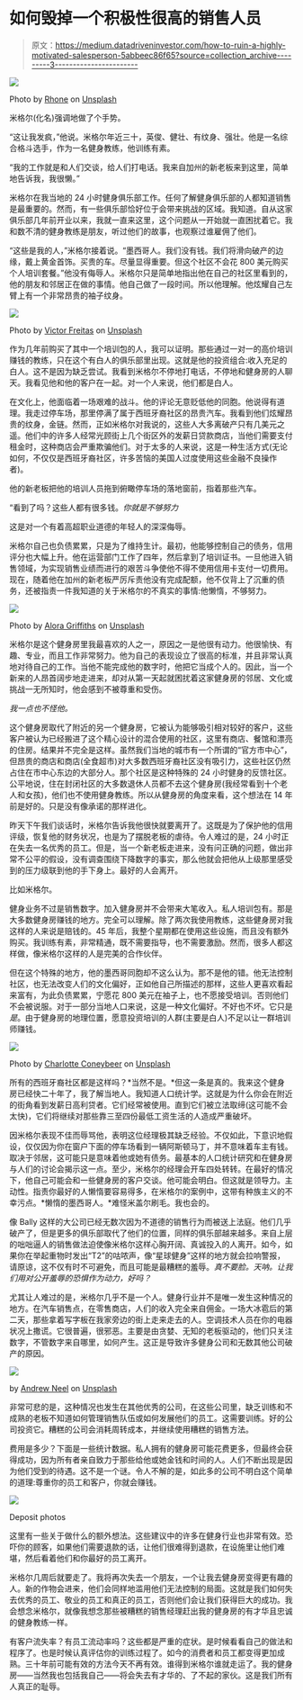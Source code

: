 # 如何毁掉一个积极性很高的销售人员

> 原文：<https://medium.datadriveninvestor.com/how-to-ruin-a-highly-motivated-salesperson-5abbeec86f65?source=collection_archive---------3----------------------->

![](img/47e6b98dd3336cb317b556408ee2782a.png)

Photo by [Rhone](https://unsplash.com/@rhone?utm_source=medium&utm_medium=referral) on [Unsplash](https://unsplash.com?utm_source=medium&utm_medium=referral)

米格尔(化名)强调地做了个手势。

“这让我发疯，”他说。米格尔年近三十，英俊、健壮、有纹身、强壮。他是一名综合格斗选手，作为一名健身教练，他训练有素。

“我的工作就是和人们交谈，给人们打电话。我来自加州的新老板来到这里，简单地告诉我，我很懒。”

米格尔在我当地的 24 小时健身俱乐部工作。任何了解健身俱乐部的人都知道销售是最重要的。然而，有一些俱乐部恰好位于会带来挑战的区域。我知道。自从这家俱乐部几年前开业以来，我就一直来这里，这个问题从一开始就一直困扰着它。我和数不清的健身教练是朋友，听过他们的故事，也观察过谁雇佣了他们。

“这些是我的人，”米格尔接着说。“墨西哥人。我们没有钱。我们将滑向破产的边缘，戴上黄金首饰。买贵的车。尽量显得重要。但这个社区不会花 800 美元购买个人培训套餐。”他没有侮辱人。米格尔只是简单地指出他在自己的社区里看到的，他的朋友和邻居正在做的事情。他自己做了一段时间。所以他理解。他炫耀自己左臂上有一个非常昂贵的袖子纹身。

![](img/dd2dcac1c682ca66fbd53fd2892f5fd7.png)

Photo by [Victor Freitas](https://unsplash.com/@victorfreitas?utm_source=medium&utm_medium=referral) on [Unsplash](https://unsplash.com?utm_source=medium&utm_medium=referral)

作为几年前购买了其中一个培训包的人，我可以证明。那些通过一对一的高价培训赚钱的教练，只在这个有白人的俱乐部里出现。这就是他的投资组合:收入充足的白人。这不是因为缺乏尝试。我看到米格尔不停地打电话，不停地和健身房的人聊天。我看见他和他的客户在一起。对一个人来说，他们都是白人。

在文化上，他面临着一场艰难的战斗。他的评论无意贬低他的同胞。他说得有道理。我走过停车场，那里停满了属于西班牙裔社区的昂贵汽车。我看到他们炫耀昂贵的纹身，金链。然而，正如米格尔对我说的，这些人大多离破产只有几美元之遥。他们中的许多人经常光顾街上几个街区外的发薪日贷款商店，当他们需要支付租金时，这种商店会严重欺骗他们。对于太多的人来说，这是一种生活方式(无论如何，不仅仅是西班牙裔社区，许多苦恼的美国人过度使用这些金融不良操作者)。

他的新老板把他的培训人员拖到俯瞰停车场的落地窗前，指着那些汽车。

“看到了吗？这些人都有很多钱。*你就是不够努力*

这是对一个有着高超职业道德的年轻人的深深侮辱。

米格尔自己也负债累累，只是为了维持生计。最初，他能够控制自己的债务，信用评分也大幅上升。他在运营部门工作了四年，然后拿到了培训证书。一旦他进入销售领域，为实现销售业绩而进行的艰苦斗争使他不得不使用信用卡支付一切费用。现在，随着他在加州的新老板严厉斥责他没有完成配额，他不仅背上了沉重的债务，还被指责一件我知道的关于米格尔的不真实的事情:他懒惰，不够努力。

![](img/f89e881b177169c86a5910f0081c6c4c.png)

Photo by [Alora Griffiths](https://unsplash.com/@aloragriffiths?utm_source=medium&utm_medium=referral) on [Unsplash](https://unsplash.com?utm_source=medium&utm_medium=referral)

米格尔是这个健身房里我最喜欢的人之一，原因之一是他很有动力。他很愉快、有趣、专业，而且工作非常努力。他为自己的表现设立了很高的标准，并且非常认真地对待自己的工作。当他不能完成他的数字时，他把它当成个人的。因此，当一个新来的人昂首阔步地走进来，却对从第一天起就困扰着这家健身房的邻居、文化或挑战一无所知时，他会感到不被尊重和受伤。

*我一点也不怪他。*

这个健身房取代了附近的另一个健身房，它被认为能够吸引相对较好的客户，这些客户被认为已经搬进了这个精心设计的混合使用的社区，这里有商店、餐馆和漂亮的住房。结果并不完全是这样。虽然我们当地的城市有一个所谓的“官方市中心”，但昂贵的商店和商店(全食超市)对大多数西班牙裔社区没有吸引力，这些社区仍然占住在市中心东边的大部分人。那个社区是这种特殊的 24 小时健身的反馈社区。公平地说，住在封闭社区的大多数退休人员都不去这个健身房(我经常看到十个老人和女孩)，他们也不使用健身教练。所以从健身房的角度来看，这个想法在 14 年前是好的。只是没有像承诺的那样进化。

昨天下午我们谈话时，米格尔告诉我他很快就要离开了。这既是为了保护他的信用评级，恢复他的财务状况，也是为了摆脱老板的虐待。令人难过的是，24 小时正在失去一名优秀的员工。但是，当一个新老板走进来，没有问正确的问题，做出非常不公平的假设，没有调查围绕下降数字的事实，那么他就会把他从上级那里感受到的压力级联到他的手下身上。最好的人会离开。

比如米格尔。

健身业务不过是销售数字。加入健身房并不会带来大笔收入。私人培训包有。那是大多数健身房赚钱的地方。完全可以理解。除了两次我使用教练，这些健身房对我这样的人来说是赔钱的。45 年后，我整个星期都在使用这些设施，而且没有额外购买。我训练有素，非常精通，既不需要指导，也不需要激励。然而，很多人都这样做，像米格尔这样的人是完美的合作伙伴。

但在这个特殊的地方，他的墨西哥同胞却不这么认为。那不是他的错。他无法控制社区，也无法改变人们的文化偏好，正如他自己所描述的那样，这些人更喜欢看起来富有，为此负债累累，宁愿花 800 美元在袖子上，也不愿接受培训。否则他们不会被说服。对于一部分当地人口来说，这是一种文化偏好。不好也不坏。它只是*是*。由于健身房的地理位置，愿意投资培训的人群(主要是白人)不足以让一群培训师赚钱。

![](img/1346bd952db764b26eb97d73b2fe743f.png)

Photo by [Charlotte Coneybeer](https://unsplash.com/@she_sees?utm_source=medium&utm_medium=referral) on [Unsplash](https://unsplash.com?utm_source=medium&utm_medium=referral)

所有的西班牙裔社区都是这样吗？*当然不是。*但这一条是真的。我来这个健身房已经快二十年了，我了解当地人。我知道人口统计学。这就是为什么你会在附近的街角看到发薪日高利贷者。它们经常被使用。直到它们被立法取缔(这可能不会太快)，它们将继续对那些靠三至四份最低工资生活的人造成严重破坏。

因米格尔表现不佳而辱骂他，表明这位经理极其缺乏经验。不仅如此，下意识地假设，仅仅因为你在窗户下面的停车场看到一辆阿斯顿马丁，并不意味着车主有钱。取决于邻居，这可能只是意味着他或她有债务。最基本的人口统计研究和在健身房与人们的讨论会揭示这一点。至少，米格尔的经理会开车四处转转。在最好的情况下，他自己可能会和一些健身房的客户交谈。他可能会明白。但这就是领导力。主动性。指责你最好的人懒惰要容易得多，在米格尔的案例中，这带有种族主义的不幸污点。*懒惰的墨西哥人。*难怪米盖尔刷毛。我也会的。

像 Bally 这样的大公司已经无数次因为不道德的销售行为而被送上法庭。他们几乎破产了，但是更多的俱乐部取代了他们的位置，同样的俱乐部越来越多。来自上层的咄咄逼人的销售做法迫使像米格尔这样心胸开阔、真诚投入的人离开。如今，如果你在举起重物时发出“T2”的咕哝声，像“星球健身”这样的地方就会拉响警报，请原谅，这不仅有时不可避免，而且可能是最糟糕的羞辱。*真不要脸。天呐。让我们用对公开羞辱的恐惧作为动力，好吗？*

尤其让人难过的是，米格尔几乎不是一个人。健身行业并不是唯一发生这种情况的地方。在汽车销售点，在零售商店，人们的收入完全来自佣金。一场大冰雹后的第二天，那些拿着写字板在我家旁边的街上走来走去的人。空调技术人员在你的电器状况上撒谎。它很普遍，很邪恶。主要是由贪婪、无知的老板驱动的，他们只关注数字，不管数字来自哪里，如何产生。这正是导致许多健身公司和无数其他公司破产的原因。

![](img/d9ad100369517d83ab78a7fd3ad41b7b.png)

by [Andrew Neel](https://unsplash.com/@andrewtneel?utm_source=medium&utm_medium=referral) on [Unsplash](https://unsplash.com?utm_source=medium&utm_medium=referral)

非常可悲的是，这种情况也发生在其他优秀的公司，在这些公司里，缺乏训练和不成熟的老板不知道如何管理销售队伍或如何发展他们的员工。这需要训练。好的公司投资它。糟糕的公司会消耗周转成本，并继续使用糟糕的销售方法。

费用是多少？下面是一些统计数据。私人拥有的健身房可能花费更多，但最终会获得成功，因为所有者亲自致力于那些给他或她金钱和时间的人。人们不断出现是因为他们受到的待遇。这不是一个谜。令人不解的是，如此多的公司不明白这个简单的道理:尊重你的员工和客户，你就会赚钱。

![](img/8ec029b44d0aaeddc349410ae9b844a6.png)

Deposit photos

这里有一些关于做什么的额外想法。这些建议中的许多在健身行业也非常有效。恐吓你的顾客，如果他们需要退款的话，让他们很难得到退款，在设施里让他们难堪，然后看着他们和你最好的员工离开。

米格尔几周后就要走了。我将再次失去一个朋友，一个让我去健身房变得更有趣的人。新的作物会进来，他们会同样地滥用他们无法控制的局面。这就是我们如何失去优秀的员工、敬业的员工和真正的员工，否则他们会让我们获得巨大的成功。我会想念米格尔，就像我想念那些被糟糕的销售经理赶出我的健身房的有才华且忠诚的健身教练一样。

有客户流失率？有员工流动率吗？这些都是严重的症状。是时候看看自己的做法和程序了。也是时候认真评估你的训练过程了。如今的消费者和员工都变得更加成熟。三十年前可能有效的方法今天不再有效。谁得到米格尔谁就走运了。我的健身房——当然我也包括我自己——将会失去有才华的、了不起的家伙。这是我们所有人真正的耻辱。
